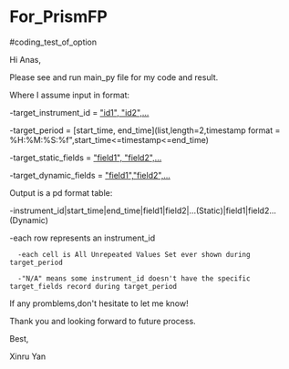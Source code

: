 # For_PrismFP

#coding_test_of_option

Hi Anas,

Please see and run main_py file for my code and result.

Where I assume input in format:


  -target_instrument_id = ["id1", "id2",...](list,length=dynamic,type=string)
  
  -target_period = [start_time, end_time](list,length=2,timestamp format = %H:%M:%S:%f",start_time<=timestamp<=end_time)
  
  -target_static_fields = ["field1", "field2",...](list,length=dynamic,type=string)
  
  -target_dynamic_fields = ["field1","field2",...](list,length=dynamic,type=string)
  
  
Output is a pd format table:

  -instrument_id|start_time|end_time|field1|field2|...(Static)|field1|field2...(Dynamic)
  
  -each row represents an instrument_id
  
      -each cell is All Unrepeated Values Set ever shown during target_period
      
      -"N/A" means some instrument_id doesn't have the specific target_fields record during target_period
      

If any promblems,don't hesitate to let me know! 

Thank you and looking forward to future process.

Best,

Xinru Yan
